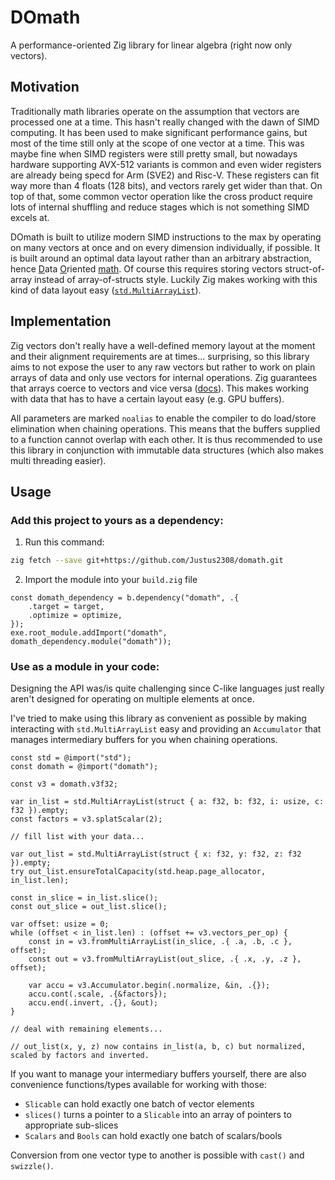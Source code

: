 # DOmath

A performance-oriented Zig library for linear algebra (right now only vectors).

## Motivation

Traditionally math libraries operate on the assumption that vectors are processed one at a time. This hasn't really changed with the dawn of SIMD computing. It has been used to make significant performance gains, but most of the time still only at the scope of one vector at a time. This was maybe fine when SIMD registers were still pretty small, but nowadays hardware supporting AVX-512 variants is common and even wider registers are already being specd for Arm (SVE2) and Risc-V. These registers can fit way more than 4 floats (128 bits), and vectors rarely get wider than that. On top of that, some common vector operation like the cross product require lots of internal shuffling and reduce stages which is not something SIMD excels at.

DOmath is built to utilize modern SIMD instructions to the max by operating on many vectors at once and on every dimension individually, if possible. It is built around an optimal data layout rather than an arbitrary abstraction, hence <ins>D</ins>ata <ins>O</ins>riented <ins>math</ins>.
Of course this requires storing vectors struct-of-array instead of array-of-structs style. Luckily Zig makes working with this kind of data layout easy ([`std.MultiArrayList`](https://github.com/ziglang/zig/blob/master/lib/std/multi_array_list.zig)).

## Implementation

Zig vectors don't really have a well-defined memory layout at the moment and their alignment requirements are at times... surprising, so this library aims to not expose the user to any raw vectors but rather to work on plain arrays of data and only use vectors for internal operations. Zig guarantees that arrays coerce to vectors and vice versa ([docs](https://ziglang.org/documentation/master/#Vectors)). This makes working with data that has to have a certain layout easy (e.g. GPU buffers).

All parameters are marked `noalias` to enable the compiler to do load/store elimination when chaining operations. This means that the buffers supplied to a function cannot overlap with each other.
It is thus recommended to use this library in conjunction with immutable data structures (which also makes multi threading easier).

## Usage

### Add this project to yours as a dependency:

1. Run this command:

```sh
zig fetch --save git+https://github.com/Justus2308/domath.git
```

2. Import the module into your `build.zig` file

```zig
const domath_dependency = b.dependency("domath", .{
    .target = target,
    .optimize = optimize,
});
exe.root_module.addImport("domath", domath_dependency.module("domath"));
```

### Use as a module in your code:

Designing the API was/is quite challenging since C-like languages just really aren't designed for operating on multiple elements at once.

I've tried to make using this library as convenient as possible by making interacting with `std.MultiArrayList` easy and providing an `Accumulator` that manages intermediary buffers for you when chaining operations.

```zig
const std = @import("std");
const domath = @import("domath");

const v3 = domath.v3f32;

var in_list = std.MultiArrayList(struct { a: f32, b: f32, i: usize, c: f32 }).empty;
const factors = v3.splatScalar(2);

// fill list with your data...

var out_list = std.MultiArrayList(struct { x: f32, y: f32, z: f32 }).empty;
try out_list.ensureTotalCapacity(std.heap.page_allocator, in_list.len);

const in_slice = in_list.slice();
const out_slice = out_list.slice();

var offset: usize = 0;
while (offset < in_list.len) : (offset += v3.vectors_per_op) {
    const in = v3.fromMultiArrayList(in_slice, .{ .a, .b, .c }, offset);
    const out = v3.fromMultiArrayList(out_slice, .{ .x, .y, .z }, offset);

    var accu = v3.Accumulator.begin(.normalize, &in, .{});
    accu.cont(.scale, .{&factors});
    accu.end(.invert, .{}, &out);
}

// deal with remaining elements...

// out_list(x, y, z) now contains in_list(a, b, c) but normalized, scaled by factors and inverted.

```

If you want to manage your intermediary buffers yourself, there are also convenience functions/types available for working with those:

- `Slicable` can hold exactly one batch of vector elements
- `slices()` turns a pointer to a `Slicable` into an array of pointers to appropriate sub-slices
- `Scalars` and `Bools` can hold exactly one batch of scalars/bools

Conversion from one vector type to another is possible with `cast()` and `swizzle()`.